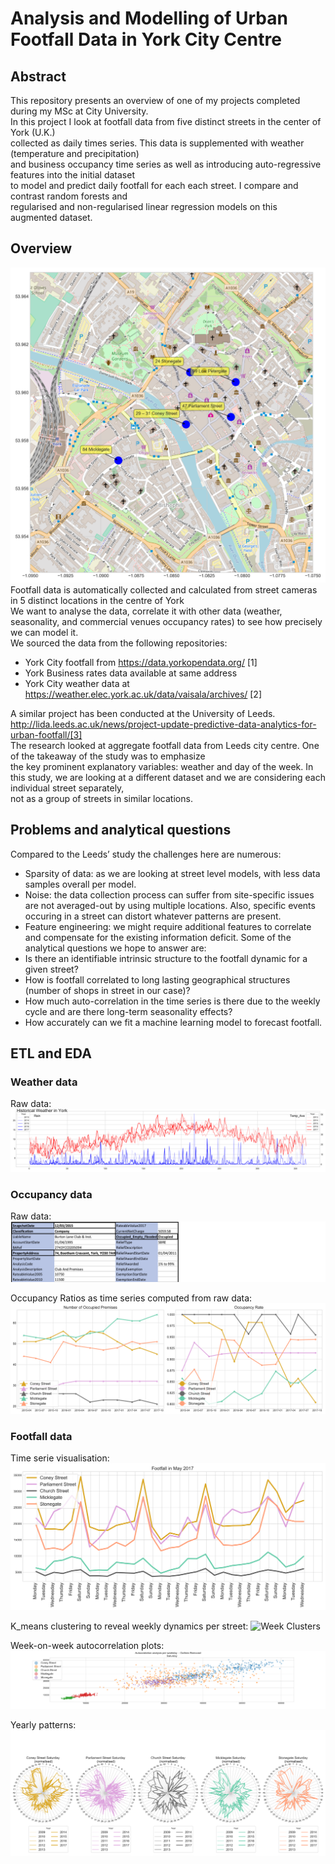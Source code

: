 # Analysis and Modelling of Urban Footfall Data in York City Centre

## Abstract
This repository presents an overview of one of my projects completed during my MSc at City University.<br>
In this project I look at footfall data from five distinct streets in the center of York (U.K.) <br>
collected as daily times series. This data is supplemented with weather (temperature and precipitation) <br>
and business occupancy time series as well as introducing auto-regressive features into the initial dataset <br>
to model and predict daily footfall for each each street. I compare and contrast random forests and <br>
regularised and non-regularised linear regression models on this augmented dataset.<br>


## Overview
![Camera Locations](https://raw.githubusercontent.com/AttitudeAdjuster/Analysis-and-Modelling-of-Urban-Footfall-Data-in-York-City-Centre/master/img/CamerasLoc.png)
Footfall data is automatically collected and calculated from street cameras in 5 distinct locations in the centre of York<br>
We want to analyse the data, correlate it with other data (weather, seasonality, and commercial venues occupancy rates) to see how precisely we can model it. <br>
We sourced the data from the following repositories:
* York City footfall from https://data.yorkopendata.org/ [1]
* York Business rates data available at same address
* York City weather data 
at https://weather.elec.york.ac.uk/data/vaisala/archives/ [2]

A similar project has been conducted at the University of Leeds.<br>
http://lida.leeds.ac.uk/news/project-update-predictive-data-analytics-for-urban-footfall/[3]<br>
The research looked at aggregate footfall data from Leeds city centre. One of the takeaway of the study was to emphasize <br>the key prominent explanatory variables: weather and day of the week. 
In this study, we are looking at a different dataset and we are considering each individual street separately, <br>not as a group of streets in similar locations.

## Problems and analytical questions
Compared to the Leeds’ study the challenges here are numerous:
* Sparsity of data: as we are looking at street level models, with less data samples overall per model.
* Noise: the data collection process can suffer from site-specific issues are not averaged-out by using multiple locations. Also, specific events occuring in a street can distort whatever patterns are present.
* Feature engineering: we might require additional features to correlate and compensate for the existing information deficit.
Some of the analytical questions we hope to answer are:
* Is there an identifiable intrinsic structure to the footfall dynamic for a given street? 
* How is footfall correlated to long lasting geographical structures (number of shops in street in our case)?
* How much auto-correlation in the time series is there due to the weekly cycle and are there long-term seasonality effects?
* How accurately can we fit a machine learning model to forecast footfall.<br>

## ETL and EDA
### Weather data
Raw data:
![Weather](https://raw.githubusercontent.com/AttitudeAdjuster/Analysis-and-Modelling-of-Urban-Footfall-Data-in-York-City-Centre/master/img/WeatherData%20Conso.png)

### Occupancy data
Raw data:
![Raw Occcupancy](https://raw.githubusercontent.com/AttitudeAdjuster/Analysis-and-Modelling-of-Urban-Footfall-Data-in-York-City-Centre/master/img/occupancy_example.png)

Occupancy Ratios as time series computed from raw data:
![Occupancy Ratio](https://raw.githubusercontent.com/AttitudeAdjuster/Analysis-and-Modelling-of-Urban-Footfall-Data-in-York-City-Centre/master/img/OccupancyData.png)

### Footfall data
Time serie visualisation:
![TS](https://raw.githubusercontent.com/AttitudeAdjuster/Analysis-and-Modelling-of-Urban-Footfall-Data-in-York-City-Centre/master/img/FootfallMay2017.png)

K_means clustering to reveal weekly dynamics per street:
![Week Clusters](https://raw.githubusercontent.com/AttitudeAdjuster/Analysis-and-Modelling-of-Urban-Footfall-Data-in-York-City-Centre/master/img/week_clusters.png)

Week-on-week autocorrelation plots:
![Auto correl](https://raw.githubusercontent.com/AttitudeAdjuster/Analysis-and-Modelling-of-Urban-Footfall-Data-in-York-City-Centre/master/img/Autocorrelone.png)

Yearly patterns:
![Yearly](https://raw.githubusercontent.com/AttitudeAdjuster/Analysis-and-Modelling-of-Urban-Footfall-Data-in-York-City-Centre/master/img/polar_yearly.png)











